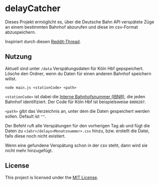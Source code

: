 # delayCatcher

Dieses Projekt ermöglicht es, über die Deutsche Bahn API verspätete Züge an einem bestimmten Bahnhof abzurufen und diese im csv-Format abzuspeichern.

Inspiriert durch diesen [Reddit-Thread](https://www.reddit.com/r/deutschebahn/comments/1evid66/deutschlandticket_entsch%C3%A4digungen_beantragen/).

## Nutzung

Aktuell sind unter `/data` Verspätungsdaten für Köln Hbf gepspeichert. Lösche den Ordner, wenn du Daten für einen anderen Bahnhof speichern willst.

```
node main.js <stationCode> <path>
```

`<stationCode>` ist dabei die [Interne Bahnhofsnummer (IBNR)](https://de.wikipedia.org/wiki/Interne_Bahnhofsnummer), die jeden Bahnhof identifiziert. Der Code für Köln Hbf ist beispielsweise `8000207`.

`<path>` gibt das Verzeichnis an, unter dem die Daten gespeichert werden sollen. Default ist `""`.

Der Befehl ruft alle Verspätungen für den vorherigen Tag ab und fügt die Daten zu `<Jahr>/delays<Monatsnummer>.csv` hinzu, bzw. erstellt die Datei, falls diese noch nicht existiert.

Wenn eine gefundene Verspätung schon in der csv steht, dann wird sie nicht mehr hinzugefügt.

## License

This project is licensed under the [MIT License](LICENSE).
